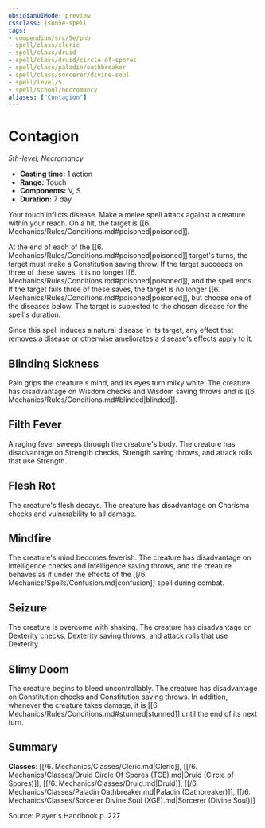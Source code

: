 ```yaml
---
obsidianUIMode: preview
cssclass: json5e-spell
tags:
- compendium/src/5e/phb
- spell/class/cleric
- spell/class/druid
- spell/class/druid/circle-of-spores
- spell/class/paladin/oathbreaker
- spell/class/sorcerer/divine-soul
- spell/level/5
- spell/school/necromancy
aliases: ["Contagion"]
---
```

# Contagion
*5th-level, Necromancy*  

- **Casting time:** 1 action
- **Range:** Touch
- **Components:** V, S
- **Duration:** 7 day

Your touch inflicts disease. Make a melee spell attack against a creature within your reach. On a hit, the target is [[6. Mechanics/Rules/Conditions.md#poisoned\|poisoned]].

At the end of each of the [[6. Mechanics/Rules/Conditions.md#poisoned\|poisoned]] target's turns, the target must make a Constitution saving throw. If the target succeeds on three of these saves, it is no longer [[6. Mechanics/Rules/Conditions.md#poisoned\|poisoned]], and the spell ends. If the target fails three of these saves, the target is no longer [[6. Mechanics/Rules/Conditions.md#poisoned\|poisoned]], but choose one of the diseases below. The target is subjected to the chosen disease for the spell's duration.

Since this spell induces a natural disease in its target, any effect that removes a disease or otherwise ameliorates a disease's effects apply to it.

## Blinding Sickness

Pain grips the creature's mind, and its eyes turn milky white. The creature has disadvantage on Wisdom checks and Wisdom saving throws and is [[6. Mechanics/Rules/Conditions.md#blinded\|blinded]].

## Filth Fever

A raging fever sweeps through the creature's body. The creature has disadvantage on Strength checks, Strength saving throws, and attack rolls that use Strength.

## Flesh Rot

The creature's flesh decays. The creature has disadvantage on Charisma checks and vulnerability to all damage.

## Mindfire

The creature's mind becomes feverish. The creature has disadvantage on Intelligence checks and Intelligence saving throws, and the creature behaves as if under the effects of the [[/6. Mechanics/Spells/Confusion.md\|confusion]] spell during combat.

## Seizure

The creature is overcome with shaking. The creature has disadvantage on Dexterity checks, Dexterity saving throws, and attack rolls that use Dexterity.

## Slimy Doom

The creature begins to bleed uncontrollably. The creature has disadvantage on Constitution checks and Constitution saving throws. In addition, whenever the creature takes damage, it is [[6. Mechanics/Rules/Conditions.md#stunned\|stunned]] until the end of its next turn.

## Summary

**Classes**: [[/6. Mechanics/Classes/Cleric.md\|Cleric]], [[/6. Mechanics/Classes/Druid Circle Of Spores (TCE).md\|Druid (Circle of Spores)]], [[/6. Mechanics/Classes/Druid.md\|Druid]], [[/6. Mechanics/Classes/Paladin Oathbreaker.md\|Paladin (Oathbreaker)]], [[/6. Mechanics/Classes/Sorcerer Divine Soul (XGE).md\|Sorcerer (Divine Soul)]]

Source: Player's Handbook p. 227